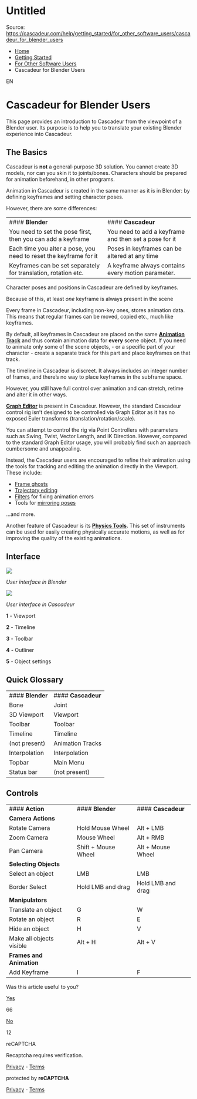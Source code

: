 # Untitled

Source: https://cascadeur.com/help/getting_started/for_other_software_users/cascadeur_for_blender_users

- [Home](https://cascadeur.com/help)
- [Getting Started](https://cascadeur.com/help/getting_started)
- [For Other Software Users](https://cascadeur.com/help/getting_started/for_other_software_users)
- Cascadeur for Blender Users

EN

# Cascadeur for Blender Users

This page provides an introduction to Cascadeur from the viewpoint of a Blender user. Its purpose is to help you to translate your existing Blender experience into Cascadeur.

## The Basics

Cascadeur is **not** a general-purpose 3D solution. You cannot create 3D models, nor can you skin it to joints/bones. Characters should be prepared for animation beforehand, in other programs.

Animation in Cascadeur is created in the same manner as it is in Blender: by defining keyframes and setting character poses.

However, there are some differences:

|     |     |
| --- | --- |
| #### **Blender** | #### **Cascadeur** |
| You need to set the pose first, then you can add a keyframe | You need to add a keyframe and then set a pose for it |
| Each time you alter a pose, you need to reset the keyframe for it | Poses in keyframes can be altered at any time |
| Keyframes can be set separately for translation, rotation etc. | A keyframe always contains every motion parameter. |

Character poses and positions in Cascadeur are defined by keyframes.

Because of this, at least _one_ keyframe is always present in the scene

Every frame in Cascadeur, including non-key ones, stores animation data. This means that regular frames can be moved, copied etc., much like keyframes.

By default, all keyframes in Cascadeur are placed on the same [**Animation Track**](https://cascadeur.com/help/animation_tracks) and thus contain animation data for **every** scene object. If you need to animate only some of the scene objects, - or a specific part of your character - create a separate track for this part and place keyframes on that track.

The timeline in Cascadeur is discreet. It always includes an integer number of frames, and there’s no way to place keyframes in the subframe space.

However, you still have full control over animation and can stretch, retime and alter it in other ways.

[**Graph Editor**](https://cascadeur.com/help/tools/animation_tools/graph_editor) is present in Cascadeur. However, the standard Cascadeur control rig isn’t designed to be controlled via Graph Editor as it has no exposed Euler transforms (translation/rotation/scale).

You can attempt to control the rig via Point Controllers with parameters such as Swing, Twist, Vector Length, and IK Direction. However, compared to the standard Graph Editor usage, you will probably find such an approach cumbersome and unappealing.

Instead, the Cascadeur users are encouraged to refine their animation using the tools for tracking and editing the animation directly in the Viewport. These include:

- [Frame ghosts](https://cascadeur.com/help/ghosts)
- [Trajectory editing](https://cascadeur.com/help/trajectories)
- [Filters](https://cascadeur.com/help/filters) for fixing animation errors
- Tools for [mirroring poses](https://cascadeur.com/help/mirror_tools)

...and more.

Another feature of Cascadeur is its [**Physics Tools**](https://cascadeur.com/help/physics_tools). This set of instruments can be used for easily creating physically accurate motions, as well as for improving the quality of the existing animations.

## Interface

![](https://cascadeur.com/images/category/2021/01/21/56be3ea80437ddd6f6e156e71929c9b5.png)

_User interface in Blender_

![](https://cascadeur.com/images/category/2023/02/20/153547cbcd9c74c28b04bc99135684bc.png)

_User interface in Cascadeur_

**1** \- Viewport

**2** \- Timeline

**3** \- Toolbar

**4** \- Outliner

**5** \- Object settings

## Quick Glossary

|     |     |
| --- | --- |
| #### **Blender** | #### **Cascadeur** |
| Bone | Joint |
| 3D Viewport | Viewport |
| Toolbar | Toolbar |
| Timeline | Timeline |
| (not present) | Animation Tracks |
| Interpolation | Interpolation |
| Topbar | Main Menu |
| Status bar | (not present) |

## Controls

|     |     |     |
| --- | --- | --- |
| #### **Action** | #### **Blender** | #### **Cascadeur** |
| **Camera Actions** |
| Rotate Camera | Hold Mouse Wheel | Alt + LMB |
| Zoom Camera | Mouse Wheel | Alt + RMB |
| Pan Camera | Shift + Mouse Wheel | Alt + Mouse Wheel |
| **Selecting Objects** |
| Select an object | LMB | LMB |
| Border Select | Hold LMB and drag | Hold LMB and drag |
| **Manipulators** |
| Translate an object | G | W |
| Rotate an object | R | E |
| Hide an object | H | V |
| Make all objects visible | Alt + H | Alt + V |
| **Frames and Animation** |
| Add Keyframe | I | F |

Was this article useful to you?

[Yes](https://cascadeur.com/help/rest/add-mark "Yes")

66

[No](https://cascadeur.com/help/rest/add-mark "No")

12

reCAPTCHA

Recaptcha requires verification.

[Privacy](https://www.google.com/intl/en/policies/privacy/) \- [Terms](https://www.google.com/intl/en/policies/terms/)

protected by **reCAPTCHA**

[Privacy](https://www.google.com/intl/en/policies/privacy/) \- [Terms](https://www.google.com/intl/en/policies/terms/)